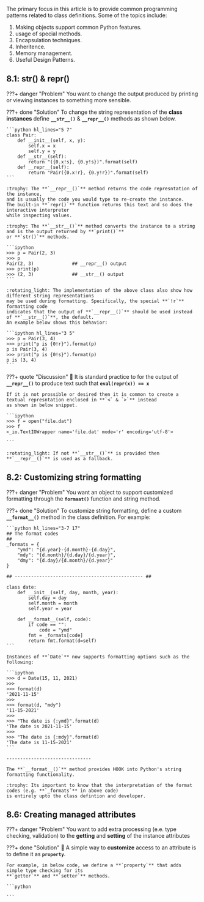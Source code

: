 The primary focus in this article is to provide common programming patterns related
to class definitions. Some of the topics include:

1. Making objects support common Python features.
2. usage of special methods.
3. Encapsulation techniques.
4. Inheritence.
5. Memory management.
6. Useful Design Patterns.

## 8.1: __str__() & __repr__()

???+ danger "Problem"
    You want to change the output produced by printing or viewing instances to something more sensible.

???+ done "Solution"
    To change the string representation of the **class instances** define 
    **`__str__()`** & **`__repr__()`** methods as shown below.

    ```python hl_lines="5 7"
    class Pair:
        def __init__(self, x, y):
            self.x = x
            self.y = y
        def __str__(self):
            return "({0.x!s}, {0.y!s})".format(self)
        def __repr__(self):
            return "Pair({0.x!r}, {0.y!r})".format(self)
    ```
    
    :trophy: The **`__repr__()`** method returns the code represntation of the instance,
    and is usually the code you would type to re-create the instance.
    The built-in **`repr()`** function returns this text and so does the interactive interpreter
    while inspecting values.

    :trophy: The **`__str__()`** method converts the instance to a string and is the output returned by **`print()`**
    or **`str()`** methods.

    ```ipython
    >>> p = Pair(2, 3)
    >>> p
    Pair(2, 3)              ## __repr__() output
    >>> print(p)
    >>> (2, 3)              ## __str__() output
    ```

    :rotating_light: The implementation of the above class also show how different string representations 
    may be used during formatting. Specifically, the special **`!r`** formatting code
    indicates that the output of **`__repr__()`** should be used instead of **`__str__()`**, the default.
    An example below shows this behavior:

    ```ipython hl_lines="3 5"
    >>> p = Pair(3, 4)
    >>> print("p is {0!r}").format(p)
    p is Pair(3, 4)
    >>> print("p is {0!s}").format(p)
    p is (3, 4)
    ```

???+ quote "Discussion"
    :rotating_light: It is standard practice to for the output of **`__repr__()`** 
    to produce text such that **`eval(repr(x)) == x`**
    
    If it is not prossible or desired then it is common to create a textual represntation enclosed in **`<` & `>`** instead
    as shown in below snippet.

    ```ipython
    >>> f = open("file.dat")
    >>> f
    <_io.TextIOWrapper name='file.dat' mode='r' encoding='utf-8'>

    ```

    :rotating_light: If not **`__str__()`** is provided then **`__repr__()`** is used as a fallback.


## 8.2: Customizing string formatting

???+ danger "Problem"
    You want an object to support customized formatting through the **`formaat()`** function and string method.

???+ done "Solution"
    To customize string formatting, define a custom **`__format__()`** method in the class definition.
    For example:

    ```python hl_lines="3-7 17"
    ## The format codes
    ##
    _formats = {
        "ymd": "{d.year}-{d.month}-{d.day}",
        "mdy": "{d.month}/{d.day}/{d.year}",
        "dmy": "{d.day}/{d.month}/{d.year}"
    }
    
    ## ----------------------------------------------- ##

    class date:
        def __init__(self, day, month, year):
            self.day = day
            self.month = month
            self.year = year

        def __format__(self, code):
            if code == "":
                code = "ymd"
            fmt = _formats[code]
            return fmt.format(d=self)
    ```

    Instances of **`Date`** now supports formatting options such as the following:
    
    ```ipython
    >>> d = Date(15, 11, 2021)
    >>>
    >>> format(d)
    '2021-11-15'
    >>>
    >>> format(d, "mdy")
    '11-15-2021'
    >>>
    >>> "The date is {:ymd}".format(d)
    'The date is 2021-11-15'
    >>>
    >>> "The date is {:mdy}".format(d)
    'The date is 11-15-2021'
    ```

    -------------------------------

    The **`__format__()`** method provides HOOK into Python's string formatting functionality.
    
    :trophy: Its important to know that the interpretation of the format codes (e.g. **`_formats`** in above code)
    is entirely upto the class defintion and developer.


## 8.6: Creating managed attributes

???+ danger "Problem"
    You want to add extra processing (e.e. type checking, validation) to the **getting** and **setting**
    of the instance attributes

???+ done "Solution"
    :rotating_light: A simple way to **customize** access to an attribute is to define it as **`property`**.
    
    For example, in below code, we define a **`property`** that adds simple type checking for its
    **`getter`** and **`setter`** methods.

    ```python
    
    ```
